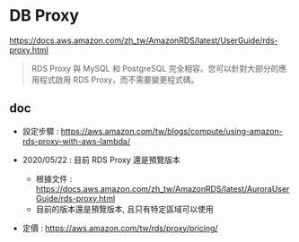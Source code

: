 # DB Proxy

https://docs.aws.amazon.com/zh_tw/AmazonRDS/latest/UserGuide/rds-proxy.html

> RDS Proxy 與 MySQL 和 PostgreSQL 完全相容。您可以針對大部分的應用程式啟用 RDS Proxy，而不需要變更程式碼。

## doc
- 設定步驟 : https://aws.amazon.com/tw/blogs/compute/using-amazon-rds-proxy-with-aws-lambda/

- 2020/05/22 : 目前 RDS Proxy 還是預覽版本
	- 根據文件 : https://docs.aws.amazon.com/zh_tw/AmazonRDS/latest/AuroraUserGuide/rds-proxy.html
	- 目前的版本還是預覽版本, 且只有特定區域可以使用

- 定價 : https://aws.amazon.com/tw/rds/proxy/pricing/